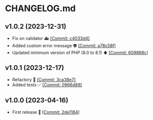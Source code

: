 # CHANGELOG.md

## v1.0.2 (2023-12-31)
- Fix on validator  🚑  [[Commit: c4033d4]](https://github.com/Nembie/iban-rule/commit/c4033d49aa4a312b3087e7d9aaaf5d6f27623243)
- Added custom error message 👽 [[Commit: a78c58f]](https://github.com/Nembie/iban-rule/commit/a78c58fb31d603c18e447e9dd828fc15cd5b5a05)
- Updated minimum version of PHP (8.0 to 8.1) ⬆️ [[Commit: 609868c]](https://github.com/Nembie/iban-rule/commit/609868c46b1f67e51aaa942c6c08a054e9ad119d)

## v1.0.1 (2023-12-17)
  - Refactory 🔨 [[Commit: 3ca38e7]](https://github.com/Nembie/iban-rule/commit/3ca38e7283a275101b52b264d56d8f7d0a2ff5de)
  - Added tests ✅ [[Commit: 0966d89]](https://github.com/Nembie/iban-rule/commit/0966d89e5fbffe2f6ccaee6315b0102c83a7dce0)

## v1.0.0 (2023-04-16)
  - First release :bookmark: [[Commit: 2de1184]](https://github.com/Nembie/iban-rule/commit/0966d89e5fbffe2f6ccaee6315b0102c83a7dce0)
